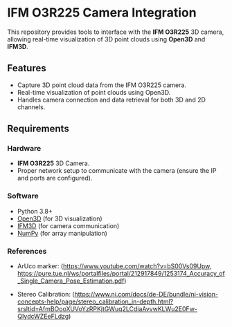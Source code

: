 # IFM O3R225 Camera Integration

This repository provides tools to interface with the **IFM O3R225** 3D camera, allowing real-time visualization of 3D point clouds using **Open3D** and **IFM3D**.

## Features
- Capture 3D point cloud data from the IFM O3R225 camera.
- Real-time visualization of point clouds using Open3D.
- Handles camera connection and data retrieval for both 3D and 2D channels.

## Requirements

### Hardware
- **IFM O3R225** 3D Camera.
- Proper network setup to communicate with the camera (ensure the IP and ports are configured).

### Software
- Python 3.8+
- [Open3D](http://www.open3d.org/) (for 3D visualization)
- [IFM3D](https://github.com/ifm/ifm3d) (for camera communication)
- [NumPy](https://numpy.org/) (for array manipulation)

### References
- ArUco marker: (https://www.youtube.com/watch?v=bS00Vs09Upw, https://pure.tue.nl/ws/portalfiles/portal/212917849/1253174_Accuracy_of_Single_Camera_Pose_Estimation.pdf)

- Stereo Calibration: (https://www.ni.com/docs/de-DE/bundle/ni-vision-concepts-help/page/stereo_calibration_in-depth.html?srsltid=AfmBOooXUVoYzRPKjtGWuq2LCdiaAvvwKLWu2E0Fw-QIydcWZEeFLdzg)
                  
